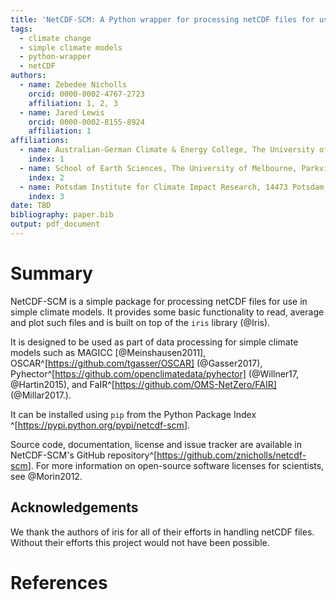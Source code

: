 ```yaml
---
title: 'NetCDF-SCM: A Python wrapper for processing netCDF files for use with simple climate models'
tags:
  - climate change
  - simple climate models
  - python-wrapper
  - netCDF
authors:
  - name: Zebedee Nicholls
    orcid: 0000-0002-4767-2723
    affiliation: 1, 2, 3
  - name: Jared Lewis
    orcid: 0000-0002-8155-8924
    affiliation: 1
affiliations:
  - name: Australian-German Climate & Energy College, The University of Melbourne, Parkville, Victoria, Australia
    index: 1
  - name: School of Earth Sciences, The University of Melbourne, Parkville, Victoria, Australia
    index: 2
  - name: Potsdam Institute for Climate Impact Research, 14473 Potsdam, Germany
    index: 3
date: TBD
bibliography: paper.bib
output: pdf_document
---
```


# Summary

NetCDF-SCM is a simple package for processing netCDF files for use in simple climate models.
It provides some basic functionality to read, average and plot such files and is built on top of the `iris` library (@Iris).

It is designed to be used as part of data processing for simple climate models such as MAGICC [@Meinshausen2011], OSCAR^[https://github.com/tgasser/OSCAR] (@Gasser2017), Pyhector^[https://github.com/openclimatedata/pyhector] (@Willner17, @Hartin2015), and FaIR^[https://github.com/OMS-NetZero/FAIR] (@Millar2017.).

It can be installed using `pip` from the Python Package Index ^[<https://pypi.python.org/pypi/netcdf-scm>].

Source code, documentation, license and issue tracker are available in NetCDF-SCM's GitHub repository^[<https://github.com/znicholls/netcdf-scm>].
For more information on open-source software licenses for scientists, see @Morin2012.


## Acknowledgements

We thank the authors of iris for all of their efforts in handling netCDF files.
Without their efforts this project would not have been possible.

# References

